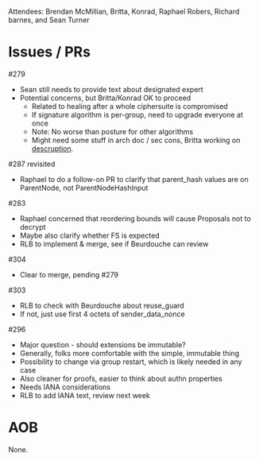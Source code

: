 Attendees: Brendan McMillian, Britta, Konrad, Raphael Robers, Richard barnes, and Sean Turner

# Issues / PRs

#279
 * Sean still needs to provide text about designated expert
 * Potential concerns, but Britta/Konrad OK to proceed
   * Related to healing after a whole ciphersuite is compromised
   * If signature algorithm is per-group, need to upgrade everyone at once
   * Note: No worse than posture for other algorithms
   * Might need some stuff in arch doc / sec cons, Britta working on [descruption](https://docs.google.com/document/d/1ZDs4KGp0_6kpQZpRJ_t4kVlmgA94_pMtdSilIdFKw14/edit?usp=sharing
).

#287 revisited
  * Raphael to do a follow-on PR to clarify that parent_hash values are on ParentNode, not ParentNodeHashInput

#283
 * Raphael concerned that reordering bounds will cause Proposals not to decrypt
 * Maybe also clarify whether FS is expected
 * RLB to implement & merge, see if Beurdouche can review

#304
 * Clear to merge, pending #279

#303
 * RLB to check with Beurdouche about reuse_guard
 * If not, just use first 4 octets of sender_data_nonce

#296
 * Major question - should extensions be immutable?
 * Generally, folks more comfortable with the simple, immutable thing
 * Possibility to change via group restart, which is likely needed in any case
  * Also cleaner for proofs, easier to think about authn properties
 * Needs IANA considerations
 * RLB to add IANA text, review next week

# AOB

None.
